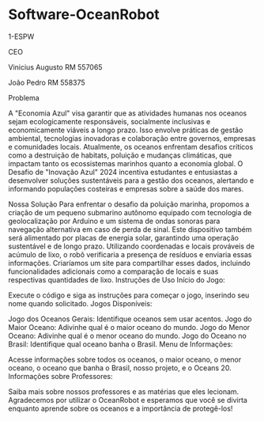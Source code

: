 # Software-OceanRobot

1-ESPW

CEO

Vinicius Augusto RM 557065

João Pedro RM 558375

Problema

A "Economia Azul" visa garantir que as atividades humanas nos oceanos sejam ecologicamente responsáveis, socialmente inclusivas e economicamente viáveis a longo prazo. Isso envolve práticas de gestão ambiental, tecnologias inovadoras e colaboração entre governos, empresas e comunidades locais. Atualmente, os oceanos enfrentam desafios críticos como a destruição de habitats, poluição e mudanças climáticas, que impactam tanto os ecossistemas marinhos quanto a economia global. O Desafio de "Inovação Azul" 2024 incentiva estudantes e entusiastas a desenvolver soluções sustentáveis para a gestão dos oceanos, alertando e informando populações costeiras e empresas sobre a saúde dos mares.

Nossa Solução
Para enfrentar o desafio da poluição marinha, propomos a criação de um pequeno submarino autônomo equipado com tecnologia de geolocalização por Arduino e um sistema de ondas sonoras para navegação alternativa em caso de perda de sinal. Este dispositivo também será alimentado por placas de energia solar, garantindo uma operação sustentável e de longo prazo. Utilizando coordenadas e locais prováveis de acúmulo de lixo, o robô verificaria a presença de resíduos e enviaria essas informações. Criaríamos um site para compartilhar esses dados, incluindo funcionalidades adicionais como a comparação de locais e suas respectivas quantidades de lixo.
Instruções de Uso
Início do Jogo:

Execute o código e siga as instruções para começar o jogo, inserindo seu nome quando solicitado.
Jogos Disponíveis:

Jogo dos Oceanos Gerais: Identifique oceanos sem usar acentos.
Jogo do Maior Oceano: Adivinhe qual é o maior oceano do mundo.
Jogo do Menor Oceano: Adivinhe qual é o menor oceano do mundo.
Jogo do Oceano no Brasil: Identifique qual oceano banha o Brasil.
Menu de Informações:

Acesse informações sobre todos os oceanos, o maior oceano, o menor oceano, o oceano que banha o Brasil, nosso projeto, e o Oceans 20.
Informações sobre Professores:

Saiba mais sobre nossos professores e as matérias que eles lecionam.
Agradecemos por utilizar o OceanRobot e esperamos que você se divirta enquanto aprende sobre os oceanos e a importância de protegê-los!
